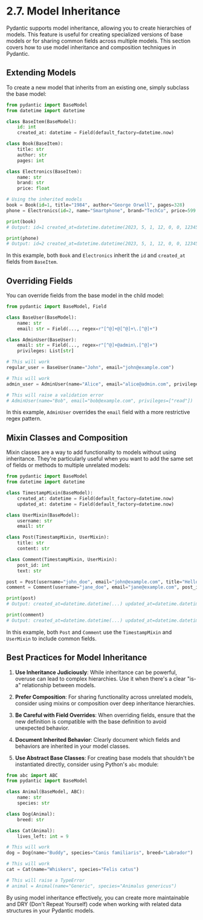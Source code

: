 # 2.7. Model Inheritance

Pydantic supports model inheritance, allowing you to create hierarchies of models. This feature is useful for creating specialized versions of base models or for sharing common fields across multiple models. This section covers how to use model inheritance and composition techniques in Pydantic.

## Extending Models

To create a new model that inherits from an existing one, simply subclass the base model:

```python
from pydantic import BaseModel
from datetime import datetime

class BaseItem(BaseModel):
    id: int
    created_at: datetime = Field(default_factory=datetime.now)

class Book(BaseItem):
    title: str
    author: str
    pages: int

class Electronics(BaseItem):
    name: str
    brand: str
    price: float

# Using the inherited models
book = Book(id=1, title="1984", author="George Orwell", pages=328)
phone = Electronics(id=2, name="Smartphone", brand="TechCo", price=599.99)

print(book)
# Output: id=1 created_at=datetime.datetime(2023, 5, 1, 12, 0, 0, 123456) title='1984' author='George Orwell' pages=328

print(phone)
# Output: id=2 created_at=datetime.datetime(2023, 5, 1, 12, 0, 0, 123457) name='Smartphone' brand='TechCo' price=599.99
```

In this example, both `Book` and `Electronics` inherit the `id` and `created_at` fields from `BaseItem`.

## Overriding Fields

You can override fields from the base model in the child model:

```python
from pydantic import BaseModel, Field

class BaseUser(BaseModel):
    name: str
    email: str = Field(..., regex=r"[^@]+@[^@]+\.[^@]+")

class AdminUser(BaseUser):
    email: str = Field(..., regex=r"[^@]+@admin\.[^@]+")
    privileges: List[str]

# This will work
regular_user = BaseUser(name="John", email="john@example.com")

# This will work
admin_user = AdminUser(name="Alice", email="alice@admin.com", privileges=["create", "delete"])

# This will raise a validation error
# AdminUser(name="Bob", email="bob@example.com", privileges=["read"])
```

In this example, `AdminUser` overrides the `email` field with a more restrictive regex pattern.

## Mixin Classes and Composition

Mixin classes are a way to add functionality to models without using inheritance. They're particularly useful when you want to add the same set of fields or methods to multiple unrelated models:

```python
from pydantic import BaseModel
from datetime import datetime

class TimestampMixin(BaseModel):
    created_at: datetime = Field(default_factory=datetime.now)
    updated_at: datetime = Field(default_factory=datetime.now)

class UserMixin(BaseModel):
    username: str
    email: str

class Post(TimestampMixin, UserMixin):
    title: str
    content: str

class Comment(TimestampMixin, UserMixin):
    post_id: int
    text: str

post = Post(username="john_doe", email="john@example.com", title="Hello, World!", content="This is my first post.")
comment = Comment(username="jane_doe", email="jane@example.com", post_id=1, text="Great post!")

print(post)
# Output: created_at=datetime.datetime(...) updated_at=datetime.datetime(...) username='john_doe' email='john@example.com' title='Hello, World!' content='This is my first post.'

print(comment)
# Output: created_at=datetime.datetime(...) updated_at=datetime.datetime(...) username='jane_doe' email='jane@example.com' post_id=1 text='Great post!'
```

In this example, both `Post` and `Comment` use the `TimestampMixin` and `UserMixin` to include common fields.

## Best Practices for Model Inheritance

1. **Use Inheritance Judiciously**: While inheritance can be powerful, overuse can lead to complex hierarchies. Use it when there's a clear "is-a" relationship between models.

2. **Prefer Composition**: For sharing functionality across unrelated models, consider using mixins or composition over deep inheritance hierarchies.

3. **Be Careful with Field Overrides**: When overriding fields, ensure that the new definition is compatible with the base definition to avoid unexpected behavior.

4. **Document Inherited Behavior**: Clearly document which fields and behaviors are inherited in your model classes.

5. **Use Abstract Base Classes**: For creating base models that shouldn't be instantiated directly, consider using Python's `abc` module:

```python
from abc import ABC
from pydantic import BaseModel

class Animal(BaseModel, ABC):
    name: str
    species: str

class Dog(Animal):
    breed: str

class Cat(Animal):
    lives_left: int = 9

# This will work
dog = Dog(name="Buddy", species="Canis familiaris", breed="Labrador")

# This will work
cat = Cat(name="Whiskers", species="Felis catus")

# This will raise a TypeError
# animal = Animal(name="Generic", species="Animalus genericus")
```

By using model inheritance effectively, you can create more maintainable and DRY (Don't Repeat Yourself) code when working with related data structures in your Pydantic models.